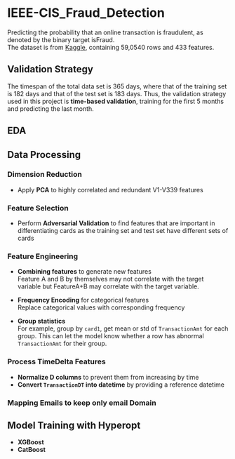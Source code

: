 # IEEE-CIS_Fraud_Detection

Predicting the probability that an online transaction is fraudulent, as denoted by the binary target isFraud.  
The dataset is from [Kaggle](https://www.kaggle.com/c/ieee-fraud-detection/data), containing 59,0540 rows and 433 features.

## Validation Strategy
The timespan of the total data set is 365 days, where that of the training set is 182 days and that of the test set is 183 days. Thus, the validation strategy used in this project is **time-based validation**, training for the first 5 months and predicting the last month.

## EDA

## Data Processing

### **Dimension Reduction**
* Apply **PCA** to highly correlated and redundant V1-V339 features

### **Feature Selection** 
* Perform **Adversarial Validation** to find features that are important in differentiating cards as the training set and test set have different sets of cards

### **Feature Engineering** 
* **Combining features** to generate new features   
Feature A and B by themselves may not correlate with the target variable but FeatureA+B may correlate with the target variable.

* **Frequency Encoding** for categorical features  
Replace categorical values with corresponding frequency

* **Group statistics**   
For example, group by ```card1```, get mean or std of ```TransactionAmt``` for each group. This can let the model know whether a row has abnormal ``TransactionAmt`` for their group.

### **Process TimeDelta Features**  
* **Normalize D columns** to prevent them from increasing by time
* **Convert ```TransactionDT``` into datetime** by providing a reference datetime

### **Mapping Emails to keep only email Domain**

## Model Training with **Hyperopt**
* **XGBoost**  
* **CatBoost**



